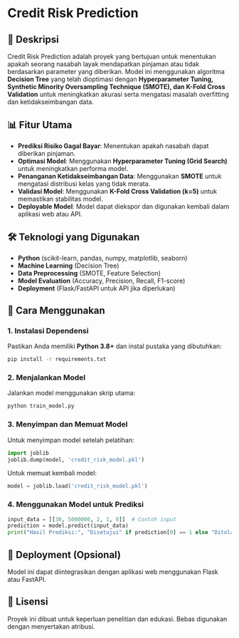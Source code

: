 # Credit Risk Prediction

## 📌 Deskripsi
Credit Risk Prediction adalah proyek yang bertujuan untuk menentukan apakah seorang nasabah layak mendapatkan pinjaman atau tidak berdasarkan parameter yang diberikan. Model ini menggunakan algoritma **Decision Tree** yang telah dioptimasi dengan **Hyperparameter Tuning, Synthetic Minority Oversampling Technique (SMOTE), dan K-Fold Cross Validation** untuk meningkatkan akurasi serta mengatasi masalah overfitting dan ketidakseimbangan data.

## 📊 Fitur Utama
- **Prediksi Risiko Gagal Bayar**: Menentukan apakah nasabah dapat diberikan pinjaman.
- **Optimasi Model**: Menggunakan **Hyperparameter Tuning (Grid Search)** untuk meningkatkan performa model.
- **Penanganan Ketidakseimbangan Data**: Menggunakan **SMOTE** untuk mengatasi distribusi kelas yang tidak merata.
- **Validasi Model**: Menggunakan **K-Fold Cross Validation (k=5)** untuk memastikan stabilitas model.
- **Deployable Model**: Model dapat diekspor dan digunakan kembali dalam aplikasi web atau API.

## 🛠 Teknologi yang Digunakan
- **Python** (scikit-learn, pandas, numpy, matplotlib, seaborn)
- **Machine Learning** (Decision Tree)
- **Data Preprocessing** (SMOTE, Feature Selection)
- **Model Evaluation** (Accuracy, Precision, Recall, F1-score)
- **Deployment** (Flask/FastAPI untuk API jika diperlukan)

## 🔧 Cara Menggunakan

### 1. Instalasi Dependensi
Pastikan Anda memiliki **Python 3.8+** dan instal pustaka yang dibutuhkan:
```bash
pip install -r requirements.txt
```

### 2. Menjalankan Model
Jalankan model menggunakan skrip utama:
```bash
python train_model.py
```

### 3. Menyimpan dan Memuat Model
Untuk menyimpan model setelah pelatihan:
```python
import joblib
joblib.dump(model, 'credit_risk_model.pkl')
```
Untuk memuat kembali model:
```python
model = joblib.load('credit_risk_model.pkl')
```

### 4. Menggunakan Model untuk Prediksi
```python
input_data = [[30, 5000000, 2, 1, 0]]  # Contoh input
prediction = model.predict(input_data)
print("Hasil Prediksi:", "Disetujui" if prediction[0] == 1 else "Ditolak")
```

## 🚀 Deployment (Opsional)
Model ini dapat diintegrasikan dengan aplikasi web menggunakan Flask atau FastAPI.

## 📌 Lisensi
Proyek ini dibuat untuk keperluan penelitian dan edukasi. Bebas digunakan dengan menyertakan atribusi.


